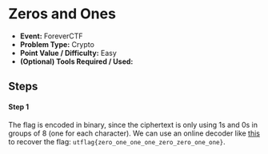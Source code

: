 # Zeros and Ones
* **Event:** ForeverCTF
* **Problem Type:** Crypto
* **Point Value / Difficulty:** Easy
* **(Optional) Tools Required / Used:**

## Steps
#### Step 1
The flag is encoded in binary, since the ciphertext is only using 1s and 0s in groups of 8 (one for each character). We can use an online decoder like [this](https://www.rapidtables.com/convert/number/binary-to-ascii.html) to recover the flag: `utflag{zero_one_one_one_zero_zero_one_one}`.
